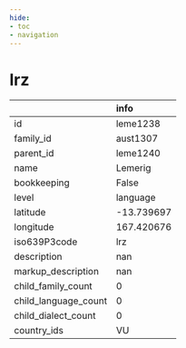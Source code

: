 ```yaml
---
hide:
- toc
- navigation
---
```

# lrz
|                      | info       |
|:---------------------|:-----------|
| id                   | leme1238   |
| family_id            | aust1307   |
| parent_id            | leme1240   |
| name                 | Lemerig    |
| bookkeeping          | False      |
| level                | language   |
| latitude             | -13.739697 |
| longitude            | 167.420676 |
| iso639P3code         | lrz        |
| description          | nan        |
| markup_description   | nan        |
| child_family_count   | 0          |
| child_language_count | 0          |
| child_dialect_count  | 0          |
| country_ids          | VU         |